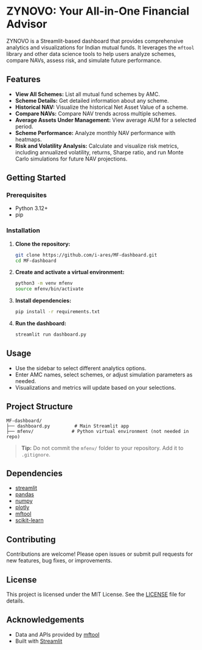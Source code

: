 # ZYNOVO: Your All-in-One Financial Advisor

ZYNOVO is a Streamlit-based dashboard that provides comprehensive analytics and visualizations for Indian mutual funds. It leverages the `mftool` library and other data science tools to help users analyze schemes, compare NAVs, assess risk, and simulate future performance.

## Features

- **View All Schemes:** List all mutual fund schemes by AMC.
- **Scheme Details:** Get detailed information about any scheme.
- **Historical NAV:** Visualize the historical Net Asset Value of a scheme.
- **Compare NAVs:** Compare NAV trends across multiple schemes.
- **Average Assets Under Management:** View average AUM for a selected period.
- **Scheme Performance:** Analyze monthly NAV performance with heatmaps.
- **Risk and Volatility Analysis:** Calculate and visualize risk metrics, including annualized volatility, returns, Sharpe ratio, and run Monte Carlo simulations for future NAV projections.

## Getting Started

### Prerequisites

- Python 3.12+
- pip

### Installation

1. **Clone the repository:**
   ```bash
   git clone https://github.com/i-ares/MF-dashboard.git
   cd MF-dashboard
   ```

2. **Create and activate a virtual environment:**
   ```bash
   python3 -m venv mfenv
   source mfenv/bin/activate
   ```

3. **Install dependencies:**
   ```bash
   pip install -r requirements.txt
   ```

4. **Run the dashboard:**
   ```bash
   streamlit run dashboard.py
   ```

## Usage

- Use the sidebar to select different analytics options.
- Enter AMC names, select schemes, or adjust simulation parameters as needed.
- Visualizations and metrics will update based on your selections.

## Project Structure

```
MF-dashboard/
├── dashboard.py         # Main Streamlit app
├── mfenv/              # Python virtual environment (not needed in repo)
```

> **Tip:** Do not commit the `mfenv/` folder to your repository. Add it to `.gitignore`.

## Dependencies

- [streamlit](https://streamlit.io/)
- [pandas](https://pandas.pydata.org/)
- [numpy](https://numpy.org/)
- [plotly](https://plotly.com/python/)
- [mftool](https://pypi.org/project/mftool/)
- [scikit-learn](https://scikit-learn.org/)

## Contributing

Contributions are welcome! Please open issues or submit pull requests for new features, bug fixes, or improvements.

## License

This project is licensed under the MIT License. See the [LICENSE](LICENSE) file for details.

## Acknowledgements

- Data and APIs provided by [mftool](https://pypi.org/project/mftool/)
- Built with [Streamlit](https://streamlit.io/)
